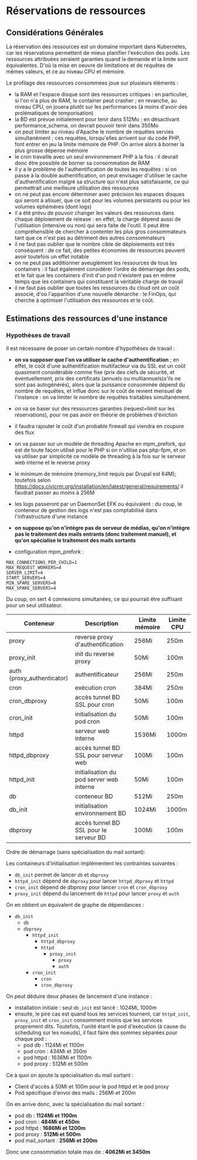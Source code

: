 # Réservations de ressources

## Considérations Générales

La réservation des ressources est un domaine important dans Kubernetes, car les réservations permettent de mieux planifier l'exécution des pods. Les ressources attribuées seraient garanties quand la demande et la limite sont équivalentes. D'où la mise en oeuvre de limitations et de requêtes de mêmes valeurs, et ce au niveau CPU et mémoire.

Le profilage des ressources consommées joue sur plusieurs éléments :

* la RAM et l'espace disque sont des ressources critiques : en particulier, si l'on n'a plus de RAM, le container peut crasher ; en revanche, au niveau CPU, on jouera plutôt sur les performances (à moins d'avoir des prolématiques de temporisation)
* la BD est prévue initialement pour tenir dans 512Mo ; en désactivant performance_schema, on devrait pouvoir tenir dans 350Mo
* on peut limiter au niveau d'Apache le nombre de requêtes servies simultanément ; ces requêtes, lorsqu'elles arrivent sur du code PHP, font entrer en jeu la limite mémoire de PHP. On arrive alors à borner la plus grosse dépense mémoire
* le cron travaille avec un seul environnement PHP à la fois : il devrait donc être possible de borner sa consommation de RAM
* il y a le problème de l'authentification de toutes les requêtes : si on passe à la double authentification, on peut envisager d'utiliser le cache d'authentification malgré sa structure qui n'est plus satisfaisante, ce qui permettrait une meilleure utilisation des ressources
* on ne peut pas encore déterminer avec précision les espaces disques qui seront à allouer, que ce soit pour les volumes persistants ou pour les volumes éphémères (dont logs)
* il a été prévu de pouvoir changer les valeurs des ressources dans chaque déploiement de release : en effet, la charge dépend aussi de l'utilisation (intensive ou non) qui sera faite de l'outil. Il peut être compréhensible de chercher à contenter les plus gros consommateurs tant que ce n'est pas au détriment des autres consommateurs
* il ne faut pas oublier que le nombre cible de déploiements est très conséquent : de ce fait, des petites économies de ressources peuvent avoir toutefois un effet notable
* on ne peut pas additionner aveuglément les ressources de tous les containers : il faut également considérer l'ordre de démarrage des pods, et le fait que les containers d'init d'un pod n'existent pas en même temps que les containers qui constituent la véritable charge de travail
* il ne faut pas oublier que toutes les ressources du cloud ont un coût associé, d'où l'apparition d'une nouvelle démarche : le FinOps, qui cherche à optimiser l'utilisation des ressources et le coût.

## Estimations des ressources d'une instance

### Hypothèses de travail

Il est nécessaire de poser un certain nombre d'hypothèses de travail :

* **on va supposer que l'on va utiliser le cache d'authentification** ; en effet, le coût d'une authentification multifacteur via du SSL est un coût quasiment considérable comme fixe (prix des clefs de sécurité, et éventuellement, prix des certificats (annuels ou multiannuels)s'ils ne sont pas autogénérés), alors que la puissance consommée dépend du nombre de requêtes, et influe donc sur le coût de revient mensuel de l'instance : on va limiter le nombre de requêtes traitables simultanément.

* on va se baser sur des ressources garanties (request=limit sur les réservations), pour ne pas avoir en théorie de problèmes d'éviction

* il faudra rajouter le coût d'un probable firewall qui viendra en coupure des flux

* on va passer sur un modèle de threading Apache en mpm_prefork, qui est de toute façon utilisé pour le PHP si on n'utilise pas php-fpm, et on va utiliser par simplicité ce modèle de threading à la fois sur le serveur web interne et le reverse proxy

* le minimum de mémoire (memory_limit requis par Drupal est 64M); toutefois selon <https://docs.civicrm.org/installation/en/latest/general/requirements/> il faudrait passer au moins à 256M

* les logs passeront par un DaemonSet EFK ou équivalent : du coup, le conteneur de gestion des logs n'est pas comptabilisé dans l'infrastructure d'une instance

* **on suppose qu'on n'intègre pas de serveur de médias, qu'on n'intègre pas le traitement des mails entrants (donc traitement manuel), et qu'on spécialise le traitement des mails sortants**

* configuration mpm_prefork :

```
MAX_CONNECTIONS_PER_CHILD=1
MAX_REQUEST_WORKERS=4
SERVER_LIMIT=4
START_SERVERS=4
MIN_SPARE_SERVERS=0
MAX_SPARE_SERVERS=4
```
Du coup, on sert 4 connexions simultanées, ce qui pourrait être suffisant pour un seul utilisateur.



|Conteneur|Description|Limite mémoire|Limite CPU|
|-----|-----|-----|----|
|proxy|reverse proxy d'authentification|256Mi|250m|
|proxy_init|init du reverse proxy|50Mi|100m|
|auth (proxy_authenticator)|authentificateur|256Mi|250m|
|cron|exécution cron|384Mi|250m|
|cron_dbproxy|accès tunnel BD SSL pour cron|50Mi|100m|
|cron_init|initialisation du pod cron|50Mi|100m|
|httpd|serveur web interne|1536Mi|1000m|
|httpd_dbproxy|accès tunnel BD SSL pour serveur web|100Mi|100m|
|httpd_init|initialisation du pod server web interne|50Mi|100m|
|db|conteneur BD|512Mi|250m|
|db_init|initialisation environnement BD|1024Mi|1000m|
|dbproxy| accès tunnel BD SSL pour le serveur BD|100Mi|100m|

Ordre de démarrage (sans spécialisation du mail sortant):

Les containeurs d'initialisation implémentent les contraintes suivantes :

* `db_init` permet de lancer `db` et `dbproxy` 
* `httpd_init` dépend de `dbproxy` pour lancer `httpd_dbproxy` et `httpd`
* `cron_init` dépend de dbproxy pour lancer `cron` et `cron_dbproxy`
* `proxy_init` dépend du lancement de `httpd` pour lancer `proxy` et `auth`

On en obtient un équivalent de graphe de dépendances :

* `db_init`
	- `db`
	- `dbproxy`
		+ `httpd_init`
			* `httpd_dbproxy`
			* `httpd`
				- `proxy_init`
					+ `proxy`
					+ `auth`
		+ `cron_init`
			* `cron`
			* `cron_dbproxy`



On peut déduire deux phases de lancement d'une instance :

* installation initiale : seul `db_init` est lancé : 1024Mi, 1000m
* ensuite, le pire cas est quand tous les services tournent, car `httpd_init`, `proxy_init` et `cron_init` consomment moins que les services proprement dits. Toutefois, l'unité étant le pod d'exécution (à cause du scheduling sur les noeuds), il faut faire des sommes séparées pour chaque pod :
	- pod db : 1124Mi et 1100m
	- pod cron : 434Mi et 350m
	- pod httpd : 1636Mi et 1100m
	- pod proxy : 512Mi et 500m
	
Ce à quoi on ajoute la spécialisation du mail sortant :

* Client d'accès à 50Mi et 100m pour le pod httpd et le pod proxy
* Pod spécifique d'envoi des mails : 256Mi et 200m

On en arrive donc, avec la spécialisation du mail sortant :

- pod db : __1124Mi et 1100m__
- pod cron : __484Mi et 450m__
- pod httpd : __1686Mi et 1200m__
- pod proxy : __512Mi et 500m__
- pod mail\_sortant : __256Mi et 200m__

Donc une consommation totale max de : __4062Mi et 3450m__





